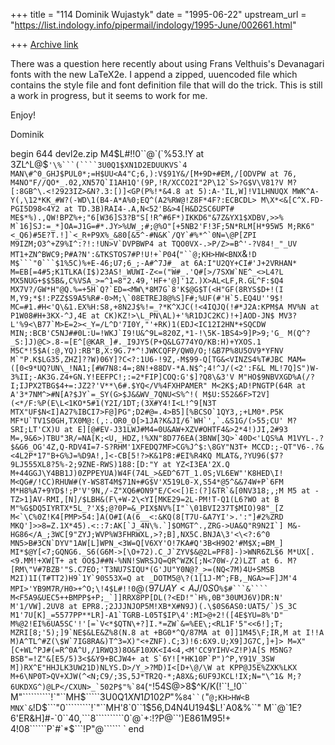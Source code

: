 +++
title = "114 Dominik Wujastyk"
date = "1995-06-22"
upstream_url = "https://list.indology.info/pipermail/indology/1995-June/002661.html"

+++
[Archive link](https://list.indology.info/pipermail/indology/1995-June/002661.html)

There was a question here recently about using Frans Velthuis's 
Devanagari fonts with the new LaTeX2e.  I append a zipped, uuencoded 
file which contains the style file and font definition file that will
do the trick.  This is still a work in progress, but it seems to work
for me.

Enjoy!

Dominik



begin 644 devl2e.zip
M4$L#!!0``@`(`%53.!Y at 3ZL^L@$``'\%```(````3U0Q1$XN1D2EDUUKVS`4
MAN\#^0_GHJ$PUL0*;=H$UU<A4"C;6,):V$91Y&/[M+9D+#EM,/[ODVPW at 76,
M4NO"F//QO*_.02,XN57Q`I1AH1Q'(9P,!R/XCCO2I"2P\12`S>?G$V\V81?V
M?[:8GB^\.<!2923IZ>&N?.3:[)]<GP(P%!*&4.8 at 5):A-'IL,W]!V1LHNUQX
MWK^A-Y(,\12*KK_#W?(-WD\1(B4-A*A%0;EQ^(A2%RW@!Z8F*4F?:ECBCDL>
M\X*<&[C^X.FD-PGI5D98<4Y2 at TD.3B)RAI4-.A,N<52'B&>4[H&D2SC6UPT#
ME$*%).,QW!BPZ%+;"6[W36]S3?B"S[!R^#6F*)IKKD6"&7Z&YX1$XDBV,>>%
M`16]SJ:=_*]OA=J1G=#*.JY>%UW_;#;@%O"[+5NB2'F!3F;5N*RLM[H*95W5
M;RK6"<_Q6)#5E?T.!]`<_R+P9X%_&80[&5^-#N&K`/QY`#%*^`0N=\@P[ZPI
M9IZM;O3^+Z9%I^:?!:!UN>V`DVPBWP4 at TQO0VX-.>P/Z>=B^'-?V84!_"_UV
MT1+ZN^BWC9;P#A?N':&TKSTOS7#P!U!+`P04``(`"``@;KH>HW<BNX`&``!D
M$```"0```$1%5C)%+E-46;U7;6_;-A#^7J#_ at 6A:I"U2QY+CI#'J+2VRHAN*
M=EB[=4#5;K1TLKA(I$)23AS!_WUWI-Z<=("W#_.'Q#[>/7SXW`NE^_<>L4?L
MX5NUG+$$5B&,C%VSA_>=^1=8"2.49,'HF+'@]'1Z.)X>AL<LF,R.GL^F:$Q4
MX7V?/GW*H"@Q.%=+5H`Q?`ED=<MW\*8M7G`8'K$@G$T(<H"GF(8RYS$D+!(I
M,Y9;*$!:PZZ$S9A5%R#-0>M;\`08ETREJ8@%S]F#;%UF(#'H`5.EQ4U''9$!
MC=#1.#H<'Q\&1.EX%H:S8,+8N2J$%!=_?*K^XJC(!<4IQJQ(!#*J2A:KPM$A
MV%N at P1W08#H+3KX-^J,4E at CK)KZ!>\L_PN\AL)+'%R1DJC2KC)!+]AOD-JN$
MV3?L'%9<\B77`M>E=2><_Y=/L^D'7I0Y,"'+RK)1(EDJ<IC12I2HN*+SQCDW
MIN;:BCB'C5NJ##0L:U=!WKJ`I9!U&^9L=820Z,*1-!\5K-1BS4>9]P>9;'G_
M(Q^?_S:]J)@C>.8-=[E^[@KAR_]#._I9JY5(P+Q&LG774YO/KB:H)+YXOS.1
M5C*!5$A(:@,YQ):RB"B,X:9G.7*^!JWKCQFP/QW0/O;!&B7P%8U5OV9*YFNV
M`"P.K$LG35,ZHZ]??W)06Y]?C<?:1U6-!9Z,-M$99-Q[TG&<VINZS4%T#JBC
MAM=([0<9*UQ?UN\_!NA1;[#W7N8:4=;8N!+88DV-*A.N$^;4!^J/(<2':F&L
ML!7Q]S")W-3%II;-AK3G.Z4+GN.Y!EEFPC!;:=2*FIP]COQ:G'$]?Q8\&3'V
M"HO$9NBVXGD%A(/?I;IJPX2TBG$4+=:JZ2?'V**\6#.$YQ</V%4FXHPAMER"
M<2K$;AD!PNGTP(64R at A'3*7NM^>#N[A?$JY`=_SY(G>$J&&WV_7QNU<S%^!(
M$U:S52&6F>T2V](<*/F:%P(E\L<1KO*5#1(Y2I/1DT;(3X#Y4!I<L!^9[N3T
MTX"UF$N<I]A27%IBCI7>F@]PG";D2#@=.4>B5][%BCSO`1QY3,;+LM0*.P5K
MF*U`TV1S0GH,TX0M@:(,:.OR0_O[>1JA?K&JI/6`WH`',`.&S1G/(>55;CU'
M?SRI;LT'CX)U at E][@#EV-J31LWJ#M4=0U&AW+XZV#OHTF4&>2*4!)JI,2#93
M=,9&6>)TBU"3R/=NA[K;<U,_HDZ,!%XN"8D776EA(3BNW[3Q>`40D<'LQS%A
M1VYL-.?$&G6_OG'4Z,Q-RDV4I=7-S?RHM'1XFEDQ7MF>CG%J^$:\8GY"N3T+
MCCD:;-QT"V6-.?&<4L2P*17"B+G%J=%D9A!,]<-CB[5!?>K&1P8:#EI%R4KQ
MLAT&,?YU96($7?9LJ555XL8?5%-2;9ZNE-RWS)188:[D:"Y at YZ<I3EA'2X.Q
M+44GGJ\Y4BB1J)0ZPPEYUA)W4F(74L_>&ED^67T_1.0S;VL6EW"'K8HED\I!
M<QG#/!CC)RHUW#(Y-WS8T4M$71N+#G$V'X519L0-X,S54*@5^&&74W+P`6FM
M*H8%A7+9YD$!;P'V'9N,/-Z"XQ6#ON9"E/C<<[)E:(?]&TR`&[0NV318;,;M
M5 at -TZ>1]AV-RMI,[N]/$LBH&(F\+W-2\<YI[MKE29=2L-PM!T-Q1(L6?WO at B
M"%G$DQ5IYRTX*5L_?'X$;@?0P=&_PIX$NV%[I"`\01BVI237T$MIO)98"_[Z
M<`\C%0Z!K4[PMP>54:]A(O#I(A(6__<:&KQ(8[T7U-&A7YI'>.':"]#2%ZRD
MKQ']>>8=Z.1X*45).<::7:AK[`J_4N\%.`]$OMGT^.,ZRG->UA&Q"R9N2I`]
M&-HG86</A_;3WC[9"ZYJ;WVP%W3FHRWXL,>?;B],NX5C.BNJA\3'<\<?:6^0
MN5>B#3CN`DYV"1AW[L]WPN_<3W=Q[V6XY'O!7KA#Q'3B<H9O2'#M$X;=BM_]
MI*$@Y[<7;GQNG6._S6(G6M->[\O+72).C_J`ZYV$&@2L=PF8]-)>WNR6ZL$6
M*UX[.<9.MM!+XW[T+ at OO$J##N-%NN!SWRSJQ=QR^WZK[;N<70W-/2)LZT at 6.
M?[RM\"V#7BZB'"S.C7EO;'T3NU7SIQU*(G'JU"Y0N@?_>=(NQ<7M)4U+SMSB
M2I)1I(T#TT2)H9`1Y`90S53X=Q at _DOTM5@\?(1[1J-M^;FB,_NGA>=F]JM'4
MPI>'YB9M7R/H0>+^O;\!4$L#!!0``@`(`$97UAY<AJ/0S0$``%$#```&````
M<F5A9&UEC5++BMPP$+P;_`]]RRX8PP[DL(?<ED!"`H%,0B"30UMJ6V)DR:N'
M'1/VW].2UV8 at EPR8.;2JJJNJOP5M!XB*X#N9J)(.\$0S6AS0:UAT5/`)S_3C
M1'7U[K]_=5577PP**LR]-A1`TGRB-L05T$IP\4':MI>@+2!([4E$YU=8%'D"
M%@2!EI%6UA5SC'!'[=`V<*$QTN\+?]I.*=ZW`&=%EE\;<RL1F'5"<<6!];T;
MZRI[8;'5);]9`NE$&LE&Z%8(N.8 at +BG0*^Q/87MA at 0]]1M45\F;IR,M at I!!A
M)A^TL^#Z(\$W`7IG8RA&)T^3=X)"<+ZNF).C;3)!6:6X9.U;X9]JG7C,]+]>
M=X"[C+WL^PJ#(=R^0A^U,/1RWQ3)8O&F10XK<I4<4,<M'CC9YIHV<Z!P)A[S
M5NG?BSB"=!Z"&[E5/5)3<$&Y9+BCJW4+ at S`6Y![*HK10P`P")^P,Y91V_3SW
M])RX^E"HHJLK3UW21D)NLYS.D>/Y_>?MD)I<[D+\@/\W at KPP@J5E%ZXK%LKX
M+6\NP0T>QV+XJW(^<N;C9/;3S,5J*TR2Q-*;A8X&;6UF9JKCL!IX;N="\^1&
M;?6UKDXG^)@LP</CXUN>_`502P$"%`84``(`"`!54S@>8$^K/K(!``!_!0``
M"``````````!`"``MH$`````3U0Q1$XN1D102P$"%`84``(`"``@;KH>HW<B
MNX`&``!D$```"0`````````!`"``MH'8`0``1$56,D4N4U194$L!`A0&%``"
M``@`1E?6'ER&H]#-`0``40,```8``````````0`@`+:!?P@``')E861M95!+
4!08``````P`#`*$```!P"@``````
`
end







